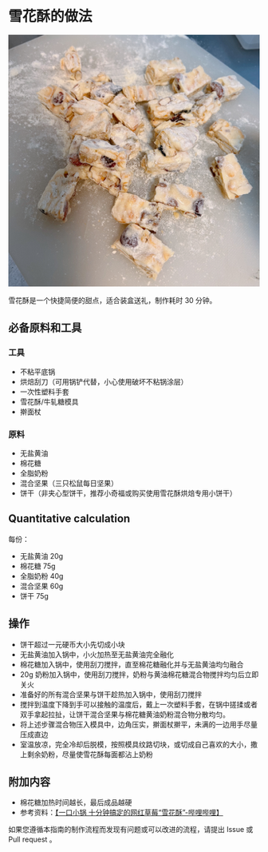 # 雪花酥的做法

![雪花酥成品](./雪花酥成品.jpg)

雪花酥是一个快捷简便的甜点，适合装盒送礼，制作耗时 30 分钟。

## 必备原料和工具

### 工具

- 不粘平底锅
- 烘焙刮刀（可用锅铲代替，小心使用破坏不粘锅涂层）
- 一次性塑料手套
- 雪花酥/牛轧糖模具
- 擀面杖

### 原料

- 无盐黄油
- 棉花糖
- 全脂奶粉
- 混合坚果（三只松鼠每日坚果）
- 饼干（非夹心型饼干，推荐小奇福或购买使用雪花酥烘焙专用小饼干）

## Quantitative calculation

每份：

- 无盐黄油 20g
- 棉花糖 75g
- 全脂奶粉 40g
- 混合坚果 60g
- 饼干 75g

## 操作

- 饼干超过一元硬币大小先切成小块
- 无盐黄油加入锅中，小火加热至无盐黄油完全融化
- 棉花糖加入锅中，使用刮刀搅拌，直至棉花糖融化并与无盐黄油均匀融合
- 20g 奶粉加入锅中，使用刮刀搅拌，奶粉与黄油棉花糖混合物搅拌均匀后立即关火
- 准备好的所有混合坚果与饼干趁热加入锅中，使用刮刀搅拌
- 搅拌到温度下降到手可以接触的温度后，戴上一次塑料手套，在锅中搓揉或者双手拿起拉扯，让饼干混合坚果与棉花糖黄油奶粉混合物分散均匀。
- 将上述步骤混合物压入模具中，边角压实，擀面杖擀平，未满的一边用手尽量压成直边
- 室温放凉，完全冷却后脱模，按照模具纹路切块，或切成自己喜欢的大小，撒上剩余奶粉，尽量使雪花酥每面都沾上奶粉

## 附加内容

- 棉花糖加热时间越长，最后成品越硬
- 参考资料：[【一口小锅 十分钟搞定的网红草莓“雪花酥”-哔哩哔哩】](https://b23.tv/P547ILO)

如果您遵循本指南的制作流程而发现有问题或可以改进的流程，请提出 Issue 或 Pull request 。
